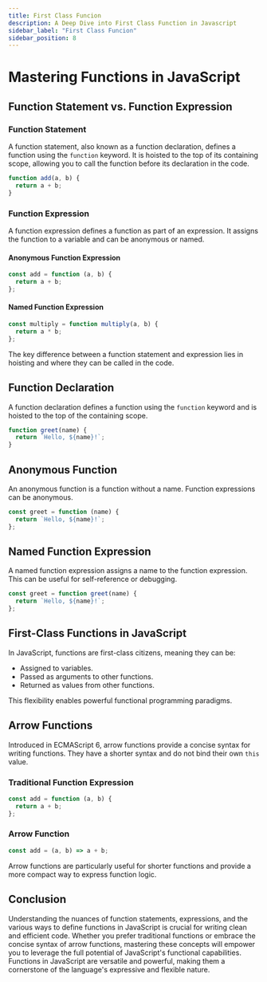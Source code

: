 ```yaml
---
title: First Class Funcion
description: A Deep Dive into First Class Function in Javascript
sidebar_label: "First Class Funcion"
sidebar_position: 8
---
```


# Mastering Functions in JavaScript

## Function Statement vs. Function Expression

### Function Statement

A function statement, also known as a function declaration, defines a function using the `function` keyword. It is hoisted to the top of its containing scope, allowing you to call the function before its declaration in the code.

```javascript
function add(a, b) {
  return a + b;
}
```

### Function Expression

A function expression defines a function as part of an expression. It assigns the function to a variable and can be anonymous or named.

#### Anonymous Function Expression

```javascript
const add = function (a, b) {
  return a + b;
};
```

#### Named Function Expression

```javascript
const multiply = function multiply(a, b) {
  return a * b;
};
```

The key difference between a function statement and expression lies in hoisting and where they can be called in the code.

## Function Declaration

A function declaration defines a function using the `function` keyword and is hoisted to the top of the containing scope.

```javascript
function greet(name) {
  return `Hello, ${name}!`;
}
```

## Anonymous Function

An anonymous function is a function without a name. Function expressions can be anonymous.

```javascript
const greet = function (name) {
  return `Hello, ${name}!`;
};
```

## Named Function Expression

A named function expression assigns a name to the function expression. This can be useful for self-reference or debugging.

```javascript
const greet = function greet(name) {
  return `Hello, ${name}!`;
};
```

## First-Class Functions in JavaScript

In JavaScript, functions are first-class citizens, meaning they can be:

- Assigned to variables.
- Passed as arguments to other functions.
- Returned as values from other functions.

This flexibility enables powerful functional programming paradigms.

## Arrow Functions

Introduced in ECMAScript 6, arrow functions provide a concise syntax for writing functions. They have a shorter syntax and do not bind their own `this` value.

### Traditional Function Expression

```javascript
const add = function (a, b) {
  return a + b;
};
```

### Arrow Function

```javascript
const add = (a, b) => a + b;
```

Arrow functions are particularly useful for shorter functions and provide a more compact way to express function logic.

## Conclusion

Understanding the nuances of function statements, expressions, and the various ways to define functions in JavaScript is crucial for writing clean and efficient code. Whether you prefer traditional functions or embrace the concise syntax of arrow functions, mastering these concepts will empower you to leverage the full potential of JavaScript's functional capabilities. Functions in JavaScript are versatile and powerful, making them a cornerstone of the language's expressive and flexible nature.
